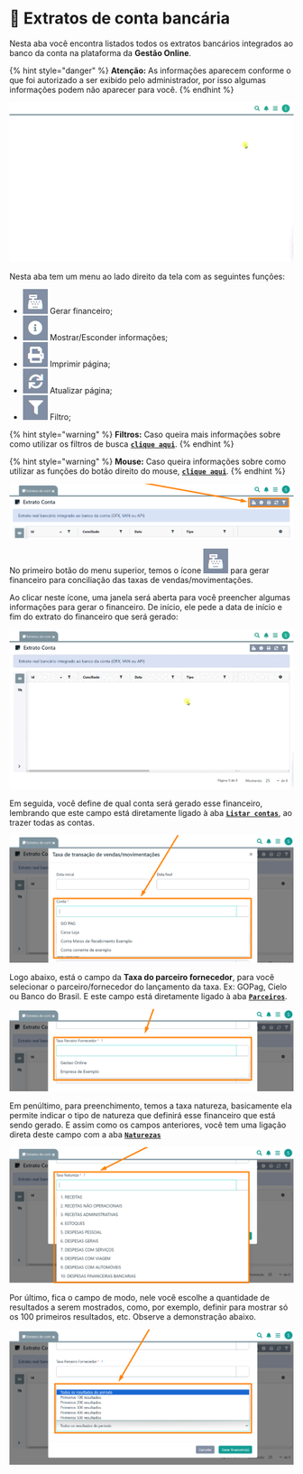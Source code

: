 # 🧾 Extratos de conta bancária

Nesta aba você encontra listados todos os extratos bancários integrados ao banco da conta na plataforma da **Gestão Online**. 

{% hint style="danger" %}
**Atenção:** As informações aparecem conforme o que foi autorizado a ser exibido pelo administrador, por isso algumas informações podem não aparecer para você.
{% endhint %}

![](/erp-v2/assets/funcionalidades/financeiro/aba_extratos_contas.gif)

Nesta aba tem um menu ao lado direito da tela com as seguintes funções:

- <img src="/erp-v2/assets/icon_caixa.png" alt="" data-size="line"> Gerar financeiro;
- <img src="/erp-v2/assets/icon_exibir.png" alt="" data-size="line"> Mostrar/Esconder informações;
- <img src="/erp-v2/assets/icon_imprimir.png" alt="" data-size="line"> Imprimir página;
- <img src="/erp-v2/assets/icon_atualizar.png" alt="" data-size="line"> Atualizar página;
- <img src="/erp-v2/assets/icon_filtro.png" alt="" data-size="line"> Filtro;

{% hint style="warning" %}
**Filtros:** Caso queira mais informações sobre como utilizar os filtros de busca [**`clique aqui`**](/erp-v2/primeiro_acesso/filtros.md).
{% endhint %}

{% hint style="warning" %}
**Mouse:** Caso queira informações sobre como utilizar as funções do botão direito do mouse, [**`clique aqui`**](https://docs.gestao.plus/erp-v2/primeiro_acesso/atalhos_internos#menu-botao-direito-do-mouse).
{% endhint %}

![](/erp-v2/assets/funcionalidades/financeiro/aba_extratos_contas_menu.png)

No primeiro botão do menu superior, temos o ícone <img src="/erp-v2/assets/icon_caixa.png" alt="" data-size="line"> para gerar financeiro para conciliação das taxas de vendas/movimentações.

Ao clicar neste ícone, uma janela será aberta para você preencher algumas informações para gerar o financeiro. De início, ele pede a data de início e fim do extrato do financeiro que será gerado:

![](/erp-v2/assets/funcionalidades/financeiro/aba_extratos_contas_menu_btn_gerar.gif)

Em seguida, você define de qual conta será gerado esse financeiro, lembrando que este campo está diretamente ligado à aba [**`Listar contas`**](/erp-v2/funcionalidades/financeiro/listar_contas_bancarias.md), ao trazer todas as contas.

![](/erp-v2/assets/funcionalidades/financeiro/aba_extratos_contas_menu_btn_gerar_conta.png)

Logo abaixo, está o campo da **Taxa do parceiro fornecedor**, para você selecionar o parceiro/fornecedor do lançamento da taxa. Ex: GOPag, Cielo ou Banco do Brasil. E este campo está diretamente ligado à aba [**`Parceiros`**](/erp-v2/funcionalidades/parceiros/fornecedores.md).

![](/erp-v2/assets/funcionalidades/financeiro/aba_extratos_contas_menu_btn_gerar_fornecedor.png)

Em penúltimo, para preenchimento, temos a taxa natureza, basicamente ela permite indicar o tipo de natureza que definirá esse financeiro que está sendo gerado. E assim como os campos anteriores, você tem uma ligação direta deste campo com a aba [**`Naturezas`**](/erp-v2/funcionalidades/parametrizacoes/naturezas.md)

![](/erp-v2/assets/funcionalidades/financeiro/aba_extratos_contas_menu_btn_gerar_natureza.png)

Por último, fica o campo de modo, nele você escolhe a quantidade de resultados a serem mostrados, como, por exemplo, definir para mostrar só os 100 primeiros resultados, etc. Observe a demonstração abaixo.

![](/erp-v2/assets/funcionalidades/financeiro/aba_extratos_contas_menu_btn_gerar_modo.png)